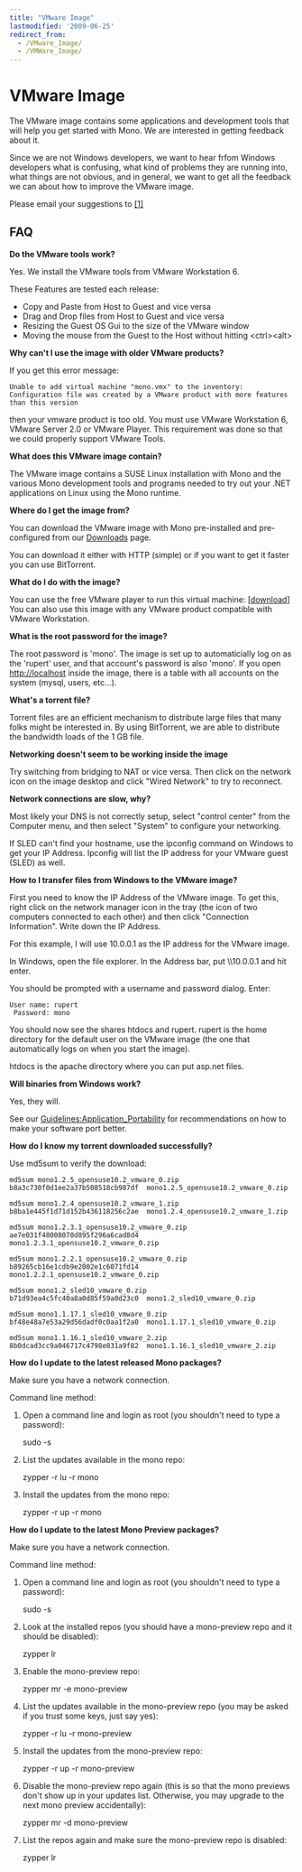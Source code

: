 ```yaml
---
title: "VMware Image"
lastmodified: '2009-06-25'
redirect_from:
  - /VMware_Image/
  - /VMWare_Image/
---
```


VMware Image
============

The VMware image contains some applications and development tools that will help you get started with Mono. We are interested in getting feedback about it.

Since we are not Windows developers, we want to hear frfom Windows developers what is confusing, what kind of problems they are running into, what things are not obvious, and in general, we want to get all the feedback we can about how to improve the VMware image.

Please email your suggestions to [[1]](mailto:mono@novell.com)

FAQ
---

**Do the VMware tools work?**

Yes. We install the VMware tools from VMware Workstation 6.

These Features are tested each release:

-   Copy and Paste from Host to Guest and vice versa
-   Drag and Drop files from Host to Guest and vice versa
-   Resizing the Guest OS Gui to the size of the VMware window
-   Moving the mouse from the Guest to the Host without hitting \<ctrl\>\<alt\>

**Why can't I use the image with older VMware products?**

If you get this error message:

    Unable to add virtual machine "mono.vmx" to the inventory:
    Configuration file was created by a VMware product with more features than this version

then your vmware product is too old. You must use VMware Workstation 6, VMware Server 2.0 or VMware Player. This requirement was done so that we could properly support VMware Tools.

**What does this VMware image contain?**

The VMware image contains a SUSE Linux installation with Mono and the various Mono development tools and programs needed to try out your .NET applications on Linux using the Mono runtime.

**Where do I get the image from?**

You can download the VMware image with Mono pre-installed and pre-configured from our [Downloads](/Downloads "Downloads") page.

You can download it either with HTTP (simple) or if you want to get it faster you can use BitTorrent.

**What do I do with the image?**

You can use the free VMware player to run this virtual machine: [[download](http://www.vmware.com/products/player/)] You can also use this image with any VMware product compatible with VMware Workstation.

**What is the root password for the image?**

The root password is 'mono'. The image is set up to automaticially log on as the 'rupert' user, and that account's password is also 'mono'. If you open <http://localhost> inside the image, there is a table with all accounts on the system (mysql, users, etc...).

**What's a torrent file?**

Torrent files are an efficient mechanism to distribute large files that many folks might be interested in. By using BitTorrent, we are able to distribute the bandwidth loads of the 1 GB file.

**Networking doesn't seem to be working inside the image**

Try switching from bridging to NAT or vice versa. Then click on the network icon on the image desktop and click "Wired Network" to try to reconnect.

**Network connections are slow, why?**

Most likely your DNS is not correctly setup, select "control center" from the Computer menu, and then select "System" to configure your networking.

If SLED can't find your hostname, use the ipconfig command on Windows to get your IP Address. Ipconfig will list the IP address for your VMware guest (SLED) as well.

**How to I transfer files from Windows to the VMware image?**

First you need to know the IP Address of the VMware image. To get this, right click on the network manager icon in the tray (the icon of two computers connected to each other) and then click "Connection Information". Write down the IP Address.

For this example, I will use 10.0.0.1 as the IP address for the VMware image.

In Windows, open the file explorer. In the Address bar, put \\\\10.0.0.1 and hit enter.

You should be prompted with a username and password dialog. Enter:

    User name: rupert
     Password: mono

You should now see the shares htdocs and rupert. rupert is the home directory for the default user on the VMware image (the one that automatically logs on when you start the image).

htdocs is the apache directory where you can put asp.net files.

**Will binaries from Windows work?**

Yes, they will.

See our [Guidelines:Application\_Portability](/Guidelines:Application_Portability "Guidelines:Application Portability") for recommendations on how to make your software port better.

**How do I know my torrent downloaded successfully?**

Use md5sum to verify the download:

    md5sum mono1.2.5_opensuse10.2_vmware_0.zip
    b8a3c730f0d1ee2a37b508518cb987df  mono1.2.5_opensuse10.2_vmware_0.zip

    md5sum mono1.2.4_opensuse10.2_vmware_1.zip
    b8ba1e445f1d71d152b436118256c2ae  mono1.2.4_opensuse10.2_vmware_1.zip

    md5sum mono1.2.3.1_opensuse10.2_vmware_0.zip
    ae7e031f48008070d895f296a6cad8d4  mono1.2.3.1_opensuse10.2_vmware_0.zip

    md5sum mono1.2.2.1_opensuse10.2_vmware_0.zip
    b89265cb16e1cdb9e2002e1c6071fd14  mono1.2.2.1_opensuse10.2_vmware_0.zip

    md5sum mono1.2_sled10_vmware_0.zip
    b71d93ea4c5fc40a8a0d85f59a0d23c0  mono1.2_sled10_vmware_0.zip

    md5sum mono1.1.17.1_sled10_vmware_0.zip
    bf48e48a7e53a29d56dadf0c0aa1f2a0  mono1.1.17.1_sled10_vmware_0.zip

    md5sum mono1.1.16.1_sled10_vmware_2.zip
    8b0dcad3cc9a046717c4798e831a9f82  mono1.1.16.1_sled10_vmware_2.zip

**How do I update to the latest released Mono packages?**

Make sure you have a network connection.

Command line method:

1.  Open a command line and login as root (you shouldn't need to type a password):

    sudo -s

2.  List the updates available in the mono repo:

    zypper -r lu -r mono

3.  Install the updates from the mono repo:

    zypper -r up -r mono

**How do I update to the latest Mono Preview packages?**

Make sure you have a network connection.

Command line method:

1.  Open a command line and login as root (you shouldn't need to type a password):

    sudo -s

2.  Look at the installed repos (you should have a mono-preview repo and it should be disabled):

    zypper lr

3.  Enable the mono-preview repo:

    zypper mr -e mono-preview

4.  List the updates available in the mono-preview repo (you may be asked if you trust some keys, just say yes):

    zypper -r lu -r mono-preview

5.  Install the updates from the mono-preview repo:

    zypper -r up -r mono-preview

6.  Disable the mono-preview repo again (this is so that the mono previews don't show up in your updates list. Otherwise, you may upgrade to the next mono preview accidentally):

    zypper mr -d mono-preview

7.  List the repos again and make sure the mono-preview repo is disabled:

    zypper lr



